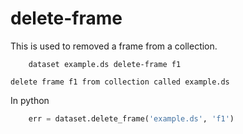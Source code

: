 
# delete-frame

This is used to removed a frame from a collection.

```shell
    dataset example.ds delete-frame f1
```

    delete frame f1 from collection called example.ds

In python

```python
    err = dataset.delete_frame('example.ds', 'f1')
```


